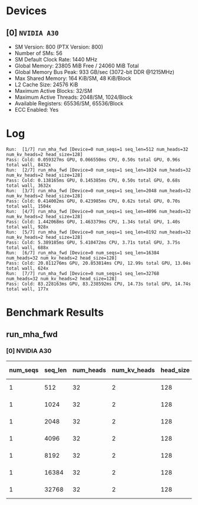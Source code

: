 # Devices

## [0] `NVIDIA A30`
* SM Version: 800 (PTX Version: 800)
* Number of SMs: 56
* SM Default Clock Rate: 1440 MHz
* Global Memory: 23805 MiB Free / 24060 MiB Total
* Global Memory Bus Peak: 933 GB/sec (3072-bit DDR @1215MHz)
* Max Shared Memory: 164 KiB/SM, 48 KiB/Block
* L2 Cache Size: 24576 KiB
* Maximum Active Blocks: 32/SM
* Maximum Active Threads: 2048/SM, 1024/Block
* Available Registers: 65536/SM, 65536/Block
* ECC Enabled: Yes

# Log

```
Run:  [1/7] run_mha_fwd [Device=0 num_seqs=1 seq_len=512 num_heads=32 num_kv_heads=2 head_size=128]
Pass: Cold: 0.059327ms GPU, 0.066550ms CPU, 0.50s total GPU, 0.96s total wall, 8432x 
Run:  [2/7] run_mha_fwd [Device=0 num_seqs=1 seq_len=1024 num_heads=32 num_kv_heads=2 head_size=128]
Pass: Cold: 0.138165ms GPU, 0.145385ms CPU, 0.50s total GPU, 0.68s total wall, 3632x 
Run:  [3/7] run_mha_fwd [Device=0 num_seqs=1 seq_len=2048 num_heads=32 num_kv_heads=2 head_size=128]
Pass: Cold: 0.414002ms GPU, 0.423985ms CPU, 0.62s total GPU, 0.70s total wall, 1504x 
Run:  [4/7] run_mha_fwd [Device=0 num_seqs=1 seq_len=4096 num_heads=32 num_kv_heads=2 head_size=128]
Pass: Cold: 1.442068ms GPU, 1.463379ms CPU, 1.34s total GPU, 1.40s total wall, 928x 
Run:  [5/7] run_mha_fwd [Device=0 num_seqs=1 seq_len=8192 num_heads=32 num_kv_heads=2 head_size=128]
Pass: Cold: 5.389185ms GPU, 5.410472ms CPU, 3.71s total GPU, 3.75s total wall, 688x 
Run:  [6/7] run_mha_fwd [Device=0 num_seqs=1 seq_len=16384 num_heads=32 num_kv_heads=2 head_size=128]
Pass: Cold: 20.811276ms GPU, 20.853814ms CPU, 12.99s total GPU, 13.04s total wall, 624x 
Run:  [7/7] run_mha_fwd [Device=0 num_seqs=1 seq_len=32768 num_heads=32 num_kv_heads=2 head_size=128]
Pass: Cold: 83.228163ms GPU, 83.238592ms CPU, 14.73s total GPU, 14.74s total wall, 177x 
```

# Benchmark Results

## run_mha_fwd

### [0] NVIDIA A30

| num_seqs | seq_len | num_heads | num_kv_heads | head_size | Memory Reads | Memory Writes | Memory Usage | Tokens | Samples |  CPU Time  | Noise  |  GPU Time  | Noise  |  Elem/s  | GlobalMem BW | BWUtil |
|----------|---------|-----------|--------------|-----------|--------------|---------------|--------------|--------|---------|------------|--------|------------|--------|----------|--------------|--------|
|        1 |     512 |        32 |            2 |       128 |    4.500 MiB |     4.000 MiB |          8.5 |    512 |   8432x |  66.550 us | 35.08% |  59.327 us | 12.99% |   8.630M | 150.233 GB/s | 16.10% |
|        1 |    1024 |        32 |            2 |       128 |    9.000 MiB |     8.000 MiB |           17 |   1024 |   3632x | 145.385 us | 25.85% | 138.165 us |  3.16% |   7.411M | 129.018 GB/s | 13.83% |
|        1 |    2048 |        32 |            2 |       128 |   18.000 MiB |    16.000 MiB |           34 |   2048 |   1504x | 423.985 us | 20.50% | 414.002 us |  2.61% |   4.947M |  86.115 GB/s |  9.23% |
|        1 |    4096 |        32 |            2 |       128 |   36.000 MiB |    32.000 MiB |           68 |   4096 |    928x |   1.463 ms | 14.99% |   1.442 ms |  1.42% |   2.840M |  49.445 GB/s |  5.30% |
|        1 |    8192 |        32 |            2 |       128 |   72.000 MiB |    64.000 MiB |          136 |   8192 |    688x |   5.410 ms |  4.87% |   5.389 ms |  0.92% |   1.520M |  26.462 GB/s |  2.84% |
|        1 |   16384 |        32 |            2 |       128 |  144.000 MiB |   128.000 MiB |          272 |  16384 |    624x |  20.854 ms |  2.33% |  20.811 ms |  0.86% | 787.266K |  13.705 GB/s |  1.47% |
|        1 |   32768 |        32 |            2 |       128 |  288.000 MiB |   256.000 MiB |          544 |  32768 |    177x |  83.239 ms |  0.50% |  83.228 ms |  0.50% | 393.713K |   6.854 GB/s |  0.73% |
